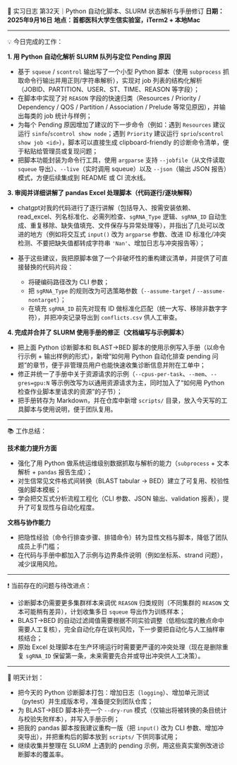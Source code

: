 🧬 实习日志 第32天｜Python 自动化脚本、SLURM 状态解析与手册修订
**日期：2025年9月16日**
**地点：首都医科大学生信实验室，iTerm2 + 本地Mac**

---

💡 今日完成的工作：

**1. 用 Python 自动化解析 SLURM 队列与定位 Pending 原因**

* 基于 `squeue` / `scontrol` 输出写了一个小型 Python 脚本（使用 `subprocess` 抓取命令行输出并用正则/字符串解析），实现对 job 列表的结构化解析（JOBID、PARTITION、USER、ST、TIME、REASON 等字段）；
* 在脚本中实现了对 `REASON` 字段的快速归类（Resources / Priority / Dependency / QOS / Partition / Association / Prelude 等常见原因），并输出每类的 job 统计与样例；
* 为每个 Pending 原因增加了建议的下一步命令（例如：遇到 `Resources` 建议运行 `sinfo`/`scontrol show node`；遇到 `Priority` 建议运行 `sprio`/`scontrol show job <id>`），脚本可以直接生成 clipboard-friendly 的诊断命令清单，便于粘贴给管理员或复现问题；
* 把脚本功能封装为命令行工具，使用 `argparse` 支持 `--jobfile`（从文件读取 `squeue` 导出）、`--live`（实时调用 squeue）以及 `--json`（输出 JSON 报告）模式，方便后续集成到 README 或 CI 流水线。

**3. 审阅并详细讲解了 pandas Excel 处理脚本（代码逐行/逐块解释）**

* chatgpt对我的代码进行了逐行讲解（包括导入、按需安装依赖、read\_excel、列名标准化、必需列检查、`sgRNA_Type` 逻辑、`sgRNA_ID` 自动生成、重复移除、缺失值填充、文件保存与异常处理等），并指出了几处可以改进的地方（例如将交互式 `input()` 改为 `argparse` 参数、改进 ID 标准化/冲突检测、不要把缺失值都转成字符串 `'Nan'`、增加日志与冲突报告等）；
* 基于这些建议，我把原脚本做了一个非破坏性的重构建议清单，并提供了可直接替换的代码片段：

  * 将硬编码路径改为 CLI 参数；
  * 把 `sgRNA_Type` 的规则改为可选策略参数（`--assume-target` / `--assume-nontarget`）；
  * 在填充 `sgRNA_ID` 前先对现有 ID 做标准化匹配（统一大写、移除非数字字符），并把冲突记录导出到 `conflicts.csv` 供人工审查。

**4. 完成并合并了 SLURM 使用手册的修正（文档编写与示例脚本）**

* 把上面 Python 诊断脚本和 BLAST->BED 脚本的使用示例写入手册（以命令行示例 + 输出样例的形式），新增“如何用 Python 自动化排查 pending 问题”的章节，便于非管理员用户也能快速收集诊断信息并附在工单中；
* 修正并统一了手册中关于资源请求的示例（`--cpus-per-task`、`--mem`、`--gres=gpu:N` 等示例改写为以通用资源请求为主，同时加入了“如何用 Python 检查作业脚本里请求的资源”的子节）；
* 把手册转存为 Markdown，并在仓库中新增 `scripts/` 目录，放入今天写的工具脚本与使用说明，便于团队复用。

---

📚 工作总结：

**技术能力提升方面**

* 强化了用 Python 做系统运维级别数据抓取与解析的能力（`subprocess` + 文本解析 + `pandas` 报告生成）；
* 对生信常见文件格式间转换（BLAST tabular → BED）建立了可复用、校验性强的脚本模板；
* 学会把交互式分析流程工程化（CLI 参数、JSON 输出、validation 报表），提升了可复现性与自动化程度。

**文档与协作能力**

* 把隐性经验（命令行排查步骤、排错命令）转为显性文档与脚本，降低了团队成员上手门槛；
* 在代码与手册中都加入了示例与边界条件说明（例如坐标系、strand 问题），减少误用风险。

---

❗ 当前存在的问题与待改进点：

* 诊断脚本仍需要更多集群样本来调优 `REASON` 归类规则（不同集群的 `REASON` 文本可能稍有差异），计划收集多日 `squeue` 导出作为训练样本；
* BLAST->BED 的自动过滤阈值需要根据不同实验调整（低相似度的散点命中需要人工复核），完全自动化存在误判风险，下一步要把自动化与人工抽样审核结合；
* 原始 Excel 处理脚本在生产环境运行时需要更严谨的冲突处理（现在是删除重复 `sgRNA_ID` 保留第一条，未来需要先合并或导出冲突供人工决策）。

---

🎯 明天计划：

* 把今天的 Python 诊断脚本打包：增加日志（`logging`）、增加单元测试（pytest）并生成版本号，准备提交到团队仓库；
* 为 BLAST->BED 脚本补充一个 `--dry-run` 模式（仅输出将被转换的条目统计与校验失败样本），并写入手册示例；
* 把我的 pandas 脚本按我建议重构一版（把 `input()` 改为 CLI 参数、增加冲突导出），并把重构后的脚本放到 `scripts/` 下供同事试用；
* 继续收集并整理在 SLURM 上遇到的 pending 示例，用这些真实案例改进诊断脚本的覆盖率。
